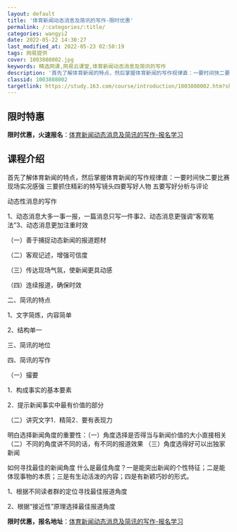 ```yaml
---
layout: default
title: '体育新闻动态消息及简讯的写作-限时优惠'
permalink: /:categories/:title/
categories: wangyi2
date: 2022-05-22 14:30:27
last_modified_at: 2022-05-23 02:50:19
tags: 网易提供
cover: 1003808002.jpg
keywords: 精选网课,网易云课堂,体育新闻动态消息及简讯的写作
description: '首先了解体育新闻的特点，然后掌握体育新闻的写作规律直：一要时间快二要比赛现场实况感强三要抓住精彩的特写镜头四要写好人物五'
classid: 1003808002
targetlink: https://study.163.com/course/introduction/1003808002.htm?share=1&shareId=1025206652&utm_campaign=share&utm_medium=iphoneShare&utm_source=&utm_u=1025206652
---
```


## 限时特惠

**限时优惠，火速报名**：[体育新闻动态消息及简讯的写作-报名学习](https://study.163.com/course/introduction/1003808002.htm?share=1&shareId=1025206652&utm_campaign=share&utm_medium=iphoneShare&utm_source=&utm_u=1025206652)

## 课程介绍

首先了解体育新闻的特点，然后掌握体育新闻的写作规律直：一要时间快二要比赛现场实况感强 三要抓住精彩的特写镜头四要写好人物 五要写好分析与评论

动态性消息的写作

1、动态消息大多一事一报，一篇消息只写一件事2、动态消息更强调“客观笔法”3、动态消息更加注重时效 

（一）善于捕捉动态新闻的报道题材 

（二）客观记述，增强可信度

（三）传达现场气氛，使新闻更具动感

（四）连续报道，确保时效

二、简讯的特点 

1、文字简炼，内容简单

2、结构单一

三、简讯的地位

四、简讯的写作

（一）撮要

1．构成事实的基本要素

 2．提示新闻事实中最有价值的部分    

（二）讲究文字1．精简2．要有表现力

  明白选择新闻角度的重要性：（一）角度选择是否得当与新闻价值的大小直接相关 （二）不同的角度讲不同的话，有不同的报道效果 （三）角度选得好可以出独家新闻 

如何寻找最佳的新闻角度   什么是最佳角度？一是能突出新闻的个性特征；二是能体现事物的本质；三是有生动活泼的内容；四是有新颖巧妙的形式。

1、根据不同读者群的定位寻找最佳报道角度

 2、根据“接近性”原理选择最佳报道角度

**限时优惠，报名地址**：[体育新闻动态消息及简讯的写作-报名学习](https://study.163.com/course/introduction/1003808002.htm?share=1&shareId=1025206652&utm_campaign=share&utm_medium=iphoneShare&utm_source=&utm_u=1025206652)

